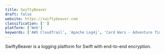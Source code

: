 ```yaml
---
title: SwiftyBeaver
draft: false 
website: https://swiftybeaver.com
classification: ['']
platform: ['Web']
keywords: ['AWS CloudTrail', 'Apache Log4j', 'Card Wars - Adventure Time', 'Circonus', 'Content Grabber', 'Fluentd', 'Graylog', 'LogDNA', 'Logmatic', 'LucidChart', 'Papertrail', 'Scalyr', 'SmartInspect', 'Snowplow', 'Splunk', 'Sumo Logic', 'Tank', 'xMatters']
---
```

SwiftyBeaver is a logging platform for Swift with end-to-end encryption.